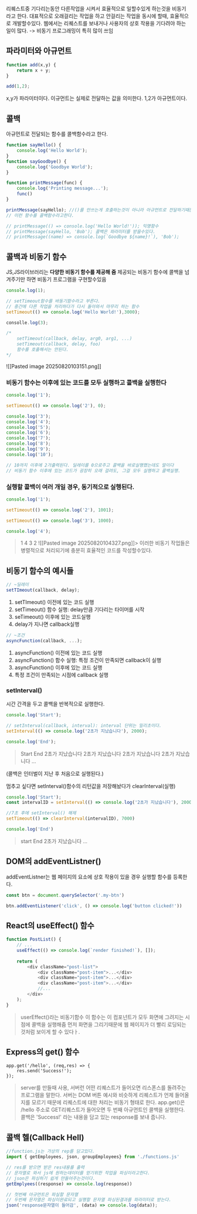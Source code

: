 리퀘스트중 기다리는동안 다른작업을 시켜서 효율적으로 일할수있게 하는것을 비동기라고 한다.
대표적으로 오래걸리는 작업을 하고 안걸리는 작업을 동시에 할때, 효율적으로 개발할수있다.
웹에서는 리퀘스트를 보내거나 사용자의 상호 작용을 기다려야 하는 일이 많다. -> 비동기 프로그래밍이 특히 많이 쓰임

## 파라미터와 아규먼트
```js
function add(x,y) {
	return x + y;
}

add(1,2);
```
x,y가 파라미터이다. 이규먼트는 실제로 전달하는 값을 의미한다. 1,2가 아규먼트이다.

## 콜백
아규먼트로 전달되는 함수를 콜백함수라고 한다.
```js
function sayHello() {
	console.log('Hello World');
}
function sayGoodbye() {
	console.log('Goodbye World');
}

function printMessage(func) {
	console.log('Printing message...');
	func()
}

printMessage(sayHello); //()를 안쓰는게 호출하는것이 아니라 아규먼트로 전달하기때문이다.
// 이런 함수를 콜백함수라고한다.

// printMessage(() => console.log('Hello World!')); 익명함수
// printMessage(sayHello, 'Bob'); 콜백은 파라미터를 받을수있다.
// printMessage((name) => console.log(`Goodbye ${name}!`), 'Bob');

```

## 콜백과 비동기 함수
JS,JS라이브러리는 **다양한 비동기 함수를 제공해 줌**
제공되는 비동기 함수에 콜백을 넘겨주기만 하면 비동기 프로그램을 구현할수있음
```js
console.log(1);

// setTimeout함수를 바동기함수라고 부른다.
// 중간에 다른 작업을 처리하다가 다시 돌아와서 마무리 하는 함수
setTimeout(() => console.log('Hello World!'),3000);

consolle.log(3);

/*
	setTimeout(callback, delay, arg0, arg1, ...)
	setTimeout(callback, delay, foo)
	함수를 호출해서는 안된다.
*/
```
![[Pasted image 20250820103151.png]]

### **비동기 함수는 이후에 있는 코드를 모두 실행하고 콜백을 실행한다**
```js
console.log('1');

setTimeout(() => console.log('2'), 0);

console.log('3');
console.log('4');
console.log('5');
console.log('6');
console.log('7');
console.log('8');
console.log('9');
console.log('10');

// 10까지 이후에 2가출력된다. 딜레이를 0으로주고 콜백을 바로실행했는데도 말이다
// 비동기 함수 이후에 있는 코드가 굉장히 오래 걸려도, 그걸 모두 실행하고 콜백실행.
```

### **실행할 콜백이 여러 개일 경우, 동기적으로 실행된다.**
```js
console.log('1');

setTimeout(() => console.log('2'), 1001);

setTimeout(() => console.log('3'), 1000);

console.log('4');

```
> 1
> 4
> 3
> 2
![[Pasted image 20250820104327.png]]> 이러한 비동기 작업들은 병렬적으로 처리되기에 충분히 효율적인 코드를 작성할수있다.

## 비동기 함수의 예시들 
```js
// ~딜레이
setTImeout(callback, delay);
```
1. setTImeout() 이전에 있는 코드 실행
2. setTimeout() 함수 실행: delay만큼 기다리는 타이머를 시작
3. seTimeout() 이후에 있는 코드실행
4. delay가 지나면 callback실행

```js
// ~조건
asyncFunction(callback, ...);
```
1. asyncFunction() 이전에 있는 코드 실행
2. asyncFunction() 함수 실행: 특정 조건이 만족되면 callback이 실행
3. asyncFunction() 이후에 있는 코드 실행
4. 특정 조건이 만족되는 시점에 callback 실행

### **setInterval()**
시간 간격을 두고 콜백을 반복적으로 실행한다.
```js
console.log('Start');

// setInterval(callback, interval): interval 단위는 밀리초이다.
setInterval(() => console.log('2초가 지났습니다'), 2000);

console.log('End');
```
> Start
> End
> 2초가 지났습니다
> 2초가 지났습니다
> 2초가 지났습니다
> 2초가 지났습니다
> ...

(콜백은 인터벌이 지난 후 처음으로 실행된다.)

멈추고 싶다면 setInterval()함수의 리턴값을 저장해놨다가 clearInterval(실행)
```js
console.log('Start');
const intervalID = setInterval(() => console.log('2초가 지났습니다'), 2000)

//7초 후에 setInterval() 해제
setTimeout(() => clearInterval(intervalID), 7000)

console.log('End')
```
> start
> End
> 2초가 지났습니다
> ...
> 

## DOM의 addEventListner()
addEventListner는 웹 페이지의 요소에 상호 작용이 있을 경우 실행할 함수를 등록한다.
```js
const btn = document.querySelector('.my-btn')

btn.addEventListener('click', () => console.log('button clicked!'))
```

## React의 useEffect() 함수
```js
function PostList() {
	// ...
	useEffect(() => console.log(`render finished!`), []);
	
	return (
		<div className="post-list">
			<div className="post-item">...</div>
			<div className="post-item">...</div>
			<div className="post-item">...</div>
			//...
		</div>
	);
}
```
> userEffect()라는 비동기함수 이 함수는 이 컴포넌트가 모두 화면에 그려지는 시점에 콜백을 실행해줌
> 먼저 화면을 그리기때문에 웹 페이지가 더 빨리 로딩되는 것처럼 보이게 할 수 있다ㅏ.

## Express의 get() 함수
```express
app.get('/hello', (req,res) => {
	res.send('Success!');
});
```
> server를 만들때 사용, 서버런 어떤 리퀘스트가 들어오면 리스폰스를 돌려주는 프로그램을 말한다. 서버는 DOM 버튼 예시와 비슷하게 리퀘스트가 언제 들어올지를 모르기 때문에 리퀘스트에 대한 처리는 비동기 형태로 한다.
> app.get()은 /hello 주소로 GET리퀘스트가 들어오면 두 번째 아규먼트인 콜백을 실행한다. 콜백은 'Success!' 라는 내용을 담고 있는 response를 보내 줍니다.

## 콜백 헬(Callback Hell)
 ```js
 //function.js는 가상의 rep를 담고있다.
 import { getEmployees, json, groupEmployees} from './functions.js'

 // res를 받으면 받은 res내용를 출력
 // 문자열로 와서 js에 원하는데이터를 얻기위한 작업을 파싱이라고한다.
 // json은 파싱하기 쉽게 만들어주는것이다.
 getEmplyees((response) => console.log(response))
 
 // 첫번째 아규먼트은 파실할 문자열
 // 두번째 문자열은 파싱이완료되고 실행할 문자열 파싱된결과를 파라미터로 받는다.
 json('response문자열이 들어감', (data) => console.log(data));
 ```